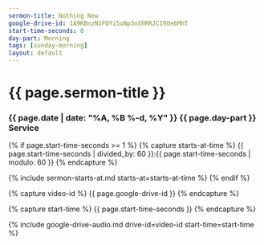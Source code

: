 ```yaml
---
sermon-title: Nothing New
google-drive-id: 1A9KBnzN1FQYi5uNp3oShRRJCI9Ue6MhT
start-time-seconds: 0
day-part: Morning
tags: [sunday-morning]
layout: default
---
```


# {{ page.sermon-title }}

### {{ page.date | date: "%A, %B %-d, %Y" }} {{ page.day-part }} Service

{% if page.start-time-seconds >= 1 %}
{% capture starts-at-time %}
{{ page.start-time-seconds | divided_by: 60 }}:{{ page.start-time-seconds | modulo: 60 }}
{% endcapture %}

{% include sermon-starts-at.md starts-at=starts-at-time %}
{% endif %}

{% capture video-id %}
{{ page.google-drive-id }}
{% endcapture %}

{% capture start-time %}
{{ page.start-time-seconds }}
{% endcapture %}

{% include google-drive-audio.md drive-id=video-id start-time=start-time %}
